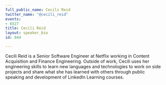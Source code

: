 ```yaml
---
full_public_name: Cecili Reid
twitter_name: "@cecili_reid"
events:
- 6527
title: Cecili Reid
layout: speaker_bio
id: 844

---
```

Cecili Reid is a Senior Software Engineer at Netflix working in Content Acquisition and Finance Engineering. Outside of work, Cecili uses her engineering skills to learn new languages and technologies to work on side projects and share what she has learned with others through public speaking and development of LinkedIn Learning courses.